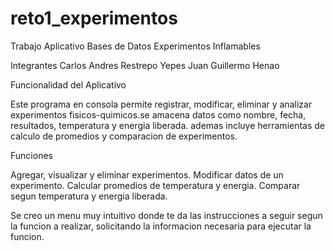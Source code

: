 # reto1_experimentos
Trabajo Aplicativo Bases de Datos Experimentos Inflamables

Integrantes Carlos Andres Restrepo Yepes
            Juan Guillermo Henao

Funcionalidad del Aplicativo

Este programa en consola permite registrar, modificar, eliminar y analizar experimentos fisicos-quimicos.se amacena datos como nombre, fecha, resultados, temperatura y energia liberada. ademas incluye herramientas de calculo de promedios y comparacion de experimentos.

Funciones

Agregar, visualizar y eliminar experimentos.
Modificar datos de un experimento.
Calcular promedios de temperatura y energia.
Comparar segun temperatura y energia liberada.


Se creo un menu muy intuitivo donde te da las instrucciones a seguir segun la funcion a realizar, solicitando la informacion necesaria para ejecutar la funcion.
